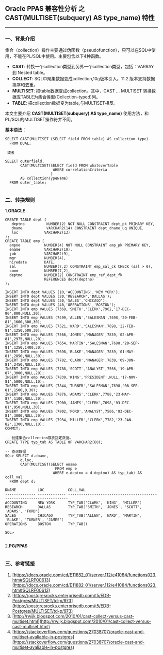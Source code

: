 ## Oracle PPAS 兼容性分析 之 CAST(MULTISET(subquery) AS type_name) 特性
---

### 一、背景介绍
集合（collection）操作主要通过伪函数（pseudofunction），只可以在SQL中使用，不能在PL/SQL中使用。主要包含以下4种函数。
+ **CAST**: 转换一个collection类型到另外一个collection类型，包括：VARRAY 到 Nested table。
+ **COLLECT**: SQL中聚集数据变成collection,10g版本引入，11.2 版本支持数据排序和去重。
+ **MULTISET**: 把table数据变成collection。其中，CAST ... MULTISET 转换数据库TABLE为集合类型(Collection-typed)列。
+ **TABLE**: 把collection数据变为table,与MULTISET相反。

本文主要介绍 **CAST(MULTISET(subquery) AS type_name)** 使用方法，和PL/SQL的MULTISET操作符并不同。

**基本语法**：
```
SELECT CAST(MULTISET (SELECT field FROM table) AS collection_type)
  FROM DUAL;
  
 或者
 
SELECT outerfield,
       CAST(MULTISET(SELECT field FROM whateverTable
                      WHERE correlationCriteria
                     )
       AS collectionTypeName) 
  FROM outer_table;
 
```

### 二、转换规则
1.**ORACLE**
```
CREATE TABLE dept (
   deptno          NUMBER(2) NOT NULL CONSTRAINT dept_pk PRIMARY KEY,
   dname           VARCHAR2(14) CONSTRAINT dept_dname_uq UNIQUE,
   loc            VARCHAR2(13)
);
CREATE TABLE emp (
  empno           NUMBER(4) NOT NULL CONSTRAINT emp_pk PRIMARY KEY,
  ename           VARCHAR2(10),
  job             VARCHAR2(9),
  mgr             NUMBER(4),
  hiredate        DATE,
  sal             NUMBER(7,2) CONSTRAINT emp_sal_ck CHECK (sal > 0),
  comm            NUMBER(7,2),
  deptno          NUMBER(2) CONSTRAINT emp_ref_dept_fk
                  REFERENCES dept(deptno)
);

INSERT INTO dept VALUES (10,'ACCOUNTING','NEW YORK');
INSERT INTO dept VALUES (20,'RESEARCH','DALLAS');
INSERT INTO dept VALUES (30,'SALES','CHICAGO');
INSERT INTO dept VALUES (40,'OPERATIONS','BOSTON');
INSERT INTO emp VALUES (7369,'SMITH','CLERK',7902,'17-DEC-80',800,NULL,20);
INSERT INTO emp VALUES (7499,'ALLEN','SALESMAN',7698,'20-FEB-81',1600,300,30);
INSERT INTO emp VALUES (7521,'WARD','SALESMAN',7698,'22-FEB-81',1250,500,30);
INSERT INTO emp VALUES (7566,'JONES','MANAGER',7839,'02-APR-81',2975,NULL,20);
INSERT INTO emp VALUES (7654,'MARTIN','SALESMAN',7698,'28-SEP-81',1250,1400,30);
INSERT INTO emp VALUES (7698,'BLAKE','MANAGER',7839,'01-MAY-81',2850,NULL,30);
INSERT INTO emp VALUES (7782,'CLARK','MANAGER',7839,'09-JUN-81',2450,NULL,10);
INSERT INTO emp VALUES (7788,'SCOTT','ANALYST',7566,'19-APR-87',3000,NULL,20);
INSERT INTO emp VALUES (7839,'KING','PRESIDENT',NULL,'17-NOV-81',5000,NULL,10);
INSERT INTO emp VALUES (7844,'TURNER','SALESMAN',7698,'08-SEP-81',1500,0,30);
INSERT INTO emp VALUES (7876,'ADAMS','CLERK',7788,'23-MAY-87',1100,NULL,20);
INSERT INTO emp VALUES (7900,'JAMES','CLERK',7698,'03-DEC-81',950,NULL,30);
INSERT INTO emp VALUES (7902,'FORD','ANALYST',7566,'03-DEC-81',3000,NULL,20);
INSERT INTO emp VALUES (7934,'MILLER','CLERK',7782,'23-JAN-82',1300,NULL,10);
COMMIT;

-- 创建集合collection存放指定数据。
CREATE TYPE typ_tab AS TABLE OF VARCHAR2(60);

-- 查询数据
SQL> SELECT d.dname,
       d.loc,
       CAST(MULTISET(SELECT ename
                       FROM emp e
                      WHERE e.deptno = d.deptno) AS typ_tab) AS coll_val
  FROM dept d;

DNAME          LOC           COLL_VAL
-------------- ------------- ----------------------------------------------------------------------
ACCOUNTING     NEW YORK      TYP_TAB('CLARK', 'KING', 'MILLER')
RESEARCH       DALLAS        TYP_TAB('SMITH', 'JONES', 'SCOTT', 'ADAMS', 'FORD')
SALES          CHICAGO       TYP_TAB('ALLEN', 'WARD', 'MARTIN', 'BLAKE', 'TURNER', 'JAMES')
OPERATIONS     BOSTON        TYP_TAB()

SQL>  
 
```

2.**PG/PPAS**
```

```

### 三、参考链接
1. [https://docs.oracle.com/cd/E11882_01/server.112/e41084/functions023.htm#SQLRF00613](https://docs.oracle.com/cd/E11882_01/server.112/e41084/functions023.htm#SQLRF00613)
2. [https://postgresrocks.enterprisedb.com/t5/EDB-Postgres/MULTISET/td-p/973](https://postgresrocks.enterprisedb.com/t5/EDB-Postgres/MULTISET/td-p/973)
3. [http://rwijk.blogspot.com/2010/01/cast-collect-versus-cast-multiset.html](http://rwijk.blogspot.com/2010/01/cast-collect-versus-cast-multiset.html)
4. [https://stackoverflow.com/questions/27038707/oracle-cast-and-multiset-avaliable-in-postgres](https://stackoverflow.com/questions/27038707/oracle-cast-and-multiset-avaliable-in-postgres)
